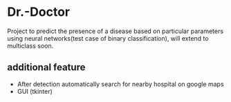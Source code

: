 # Dr.-Doctor
Project to predict the presence of a disease based on particular parameters using neural networks(test case of binary classification), will extend to multiclass soon.

## additional feature
- After detection automatically search for nearby hospital on google maps
- GUI (tkinter)
